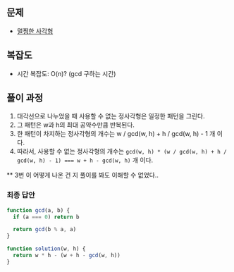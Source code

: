 ## 문제

- [멀쩡한 사각형](https://school.programmers.co.kr/learn/courses/30/lessons/62048)

## 복잡도

- 시간 복잡도: O(n)? (gcd 구하는 시간)

## 풀이 과정

1. 대각선으로 나누었을 때 사용할 수 없는 정사각형은 일정한 패턴을 그린다.
2. 그 패턴은 w과 h의 최대 공약수만큼 반복된다.
3. 한 패턴이 차지하는 정사각형의 개수는 w / gcd(w, h) + h / gcd(w, h) - 1 개 이다.
4. 따라서, 사용할 수 없는 정사각형의 개수는
   `gcd(w, h) * (w / gcd(w, h) + h / gcd(w, h) - 1) === w + h - gcd(w, h)` 개 이다.

\*\* 3번 이 어떻게 나온 건 지 풀이를 봐도 이해할 수 없었다..

### 최종 답안

```javascript
function gcd(a, b) {
  if (a === 0) return b

  return gcd(b % a, a)
}

function solution(w, h) {
  return w * h - (w + h - gcd(w, h))
}
```
